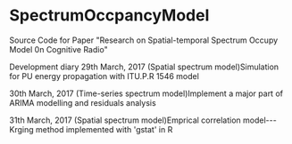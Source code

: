 # SpectrumOccpancyModel
Source Code for Paper "Research on Spatial-temporal Spectrum Occupy Model 0n Cognitive Radio"

Development diary
29th March, 2017 
  (Spatial spectrum model)Simulation for PU energy propagation with ITU.P.R 1546 model
  
30th March, 2017 
  (Time-series spectrum model)Implement a major part of ARIMA modelling and residuals analysis
  
31th March, 2017 
  (Spatial spectrum model)Emprical correlation model---Krging method implemented with 'gstat' in R 
  